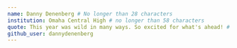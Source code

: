 ```yaml
---
name: Danny Denenberg # No longer than 28 characters
institution: Omaha Central High # no longer than 58 characters
quote: This year was wild in many ways. So excited for what's ahead! # no longer than 100 characters, avoid using quotes(") to guarantee the format remains the same.
github_user: dannydenenberg
---
```

